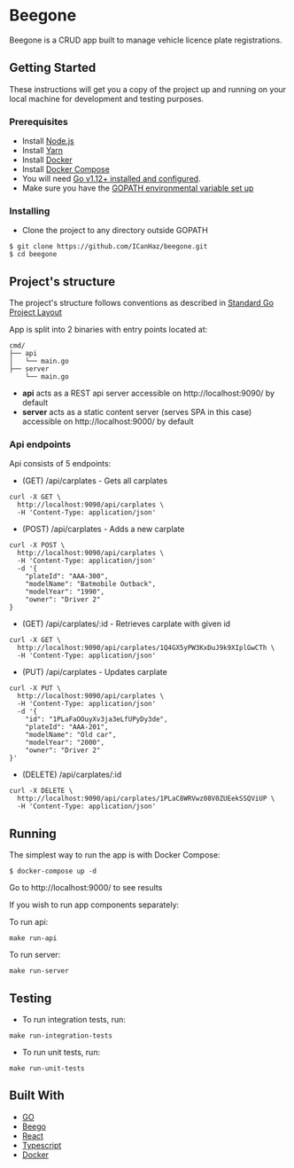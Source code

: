 # Beegone

Beegone is a CRUD app built to manage vehicle licence plate registrations.

## Getting Started

These instructions will get you a copy of the project up and running on your local machine for development and testing purposes.


### Prerequisites

- Install [Node.js](https://nodejs.org/en/)
- Install [Yarn](https://yarnpkg.com/lang/en/docs/install/)
- Install [Docker](https://docs.docker.com/install/)
- Install [Docker Compose](https://docs.docker.com/compose/install/)
- You will need [Go v1.12+ installed and configured](https://golang.org/dl/).
- Make sure you have the [GOPATH environmental variable set up](https://github.com/golang/go/wiki/SettingGOPATH) 

### Installing

- Clone the project to any directory outside GOPATH

```
$ git clone https://github.com/ICanHaz/beegone.git
$ cd beegone
```

## Project's structure

The project's structure follows conventions as described in [Standard Go Project Layout](https://github.com/golang-standards/project-layout)

App is split into 2 binaries with entry points located at:
```
cmd/
├── api
│   └── main.go
├── server
    └── main.go
```

- **api** acts as a REST api server accessible on http://localhost:9090/ by default
- **server** acts as a static content server (serves SPA in this case) accessible on http://localhost:9000/ by default

### Api endpoints

Api consists of 5 endpoints:

- (GET) /api/carplates - Gets all carplates
```
curl -X GET \
  http://localhost:9090/api/carplates \
  -H 'Content-Type: application/json'
```


- (POST) /api/carplates - Adds a new carplate
```
curl -X POST \
  http://localhost:9090/api/carplates \
  -H 'Content-Type: application/json'
  -d '{
	"plateId": "AAA-300",
	"modelName": "Batmobile Outback",
	"modelYear": "1990",
	"owner": "Driver 2"
}
```

- (GET) /api/carplates/:id - Retrieves carplate with given id
```
curl -X GET \
  http://localhost:9090/api/carplates/1Q4GX5yPW3KxDuJ9k9XIplGwCTh \ 
  -H 'Content-Type: application/json' 
```

- (PUT) /api/carplates - Updates carplate
```
curl -X PUT \
  http://localhost:9090/api/carplates \
  -H 'Content-Type: application/json' 
  -d '{
    "id": "1PLaFaOOuyXv3ja3eLfUPyDy3de",
    "plateId": "AAA-201",
    "modelName": "Old car",
    "modelYear": "2000",
    "owner": "Driver 2"
}'
```

- (DELETE) /api/carplates/:id

```
curl -X DELETE \
  http://localhost:9090/api/carplates/1PLaC8WRVwz08V0ZUEekSSQViUP \
  -H 'Content-Type: application/json'  
```

## Running

The simplest way to run the app is with Docker Compose:

```
$ docker-compose up -d
```

Go to http://localhost:9000/ to see results 

If you wish to run app components separately:

To run api:
```
make run-api
```

To run server:
```
make run-server
```

## Testing

- To run integration tests, run:

```
make run-integration-tests
```


- To run unit tests, run:

```
make run-unit-tests
```

## Built With

* [GO](https://golang.org/)
* [Beego](https://beego.me/)
* [React](https://reactjs.org/)
* [Typescript](https://www.typescriptlang.org/)
* [Docker](https://www.docker.com/)
